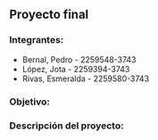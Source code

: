 ## Proyecto final 

### Integrantes:
- Bernal, Pedro - 2259548-3743
- López, Jota - 2259394-3743
- Rivas, Esmeralda - 2259580-3743

### Objetivo:

### Descripción del proyecto:
